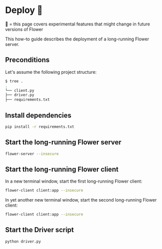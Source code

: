 # Deploy 🧪

🧪 = this page covers experimental features that might change in future versions of Flower

This how-to guide describes the deployment of a long-running Flower server.

## Preconditions

Let's assume the following project structure:

```bash
$ tree .
.
└── client.py
├── driver.py
├── requirements.txt
```

## Install dependencies

```bash
pip install -r requirements.txt
```

## Start the long-running Flower server

```bash
flower-server --insecure
```

## Start the long-running Flower client

In a new terminal window, start the first long-running Flower client:

```bash
flower-client client:app --insecure
```

In yet another new terminal window, start the second long-running Flower client:

```bash
flower-client client:app --insecure
```

## Start the Driver script

```bash
python driver.py
```
